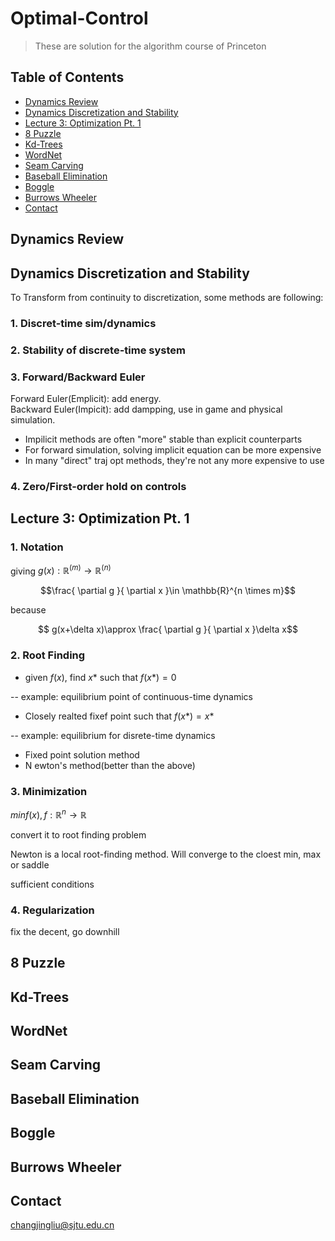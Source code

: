 # Optimal-Control
> These are solution for the algorithm course of Princeton
## Table of Contents
* [Dynamics Review](#dynamics-review)
* [Dynamics Discretization and Stability](#dynamics-discretization-and-stability)
* [Lecture 3: Optimization Pt. 1](#lecture-3-optimization-pt-1)
* [8 Puzzle](#8-puzzle)
* [Kd-Trees](#kd-trees)
* [WordNet](#wordnet)
* [Seam Carving](#seam-carving)
* [Baseball Elimination](#baseball-elimination)
* [Boggle](#boggle)
* [Burrows Wheeler](#burrows-wheeler)
* [Contact](#contact)
<!-- * [License](#license) -->


## Dynamics Review
## Dynamics Discretization and Stability
To Transform from continuity to discretization, some methods are following:<br/>
### 1. Discret-time sim/dynamics  <br/>

### 2. Stability of discrete-time system<br/>

### 3. Forward/Backward Euler<br/>

Forward Euler(Emplicit): add energy.  <br/>
Backward Euler(Impicit): add dampping, use in game and physical simulation.  <br/>
- Impilicit methods are often "more" stable than explicit counterparts
- For forward simulation, solving implicit equation can be more expensive
- In many "direct" traj opt methods, they're not any more expensive to use

### 4. Zero/First-order hold on controls <br/>

## Lecture 3: Optimization Pt. 1
### 1. Notation

giving $g(x):\mathbb{R}^{(m)}\rightarrow\mathbb{R}^{(n)}$

$$\frac{ \partial g }{ \partial x }\in \mathbb{R}^{n \times m}$$

because

$$ g(x+\delta x)\approx \frac{ \partial g }{ \partial x }\delta x$$


### 2. Root Finding
- given $f(x)$, find $x*$ such that $f(x*)=0$ 

-- example: equilibrium point of continuous-time dynamics

- Closely realted fixef point such that $f(x*)=x*$

-- example: equilibrium for disrete-time dynamics
- Fixed point solution method
- N ewton's method(better than the above)

### 3. Minimization
$min f(x),f: \mathbb{R}^{n} \rightarrow \mathbb{R}$

convert it to root finding problem

Newton is a local root-finding method. Will converge to the cloest min, max or saddle

sufficient conditions

### 4. Regularization
fix the decent, go downhill

## 8 Puzzle
## Kd-Trees
## WordNet
## Seam Carving
## Baseball Elimination
## Boggle
## Burrows Wheeler
<!-- You don't have to answer all the questions - just the ones relevant to your project. -->

## Contact
changjingliu@sjtu.edu.cn


<!-- Optional -->
<!-- ## License -->
<!-- This project is open source and available under the [... License](). -->

<!-- You don't have to include all sections - just the one's relevant to your project -->
